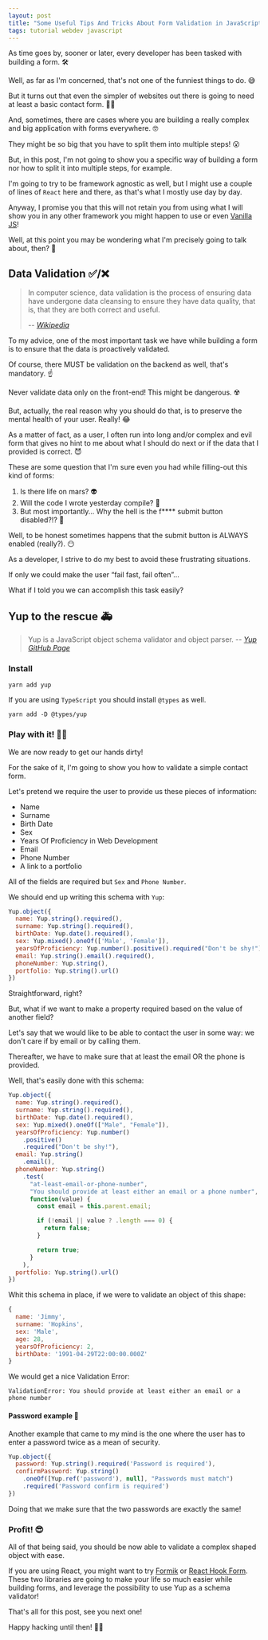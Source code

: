 ```yaml
---
layout: post
title: "Some Useful Tips And Tricks About Form Validation in JavaScript"
tags: tutorial webdev javascript
---
```

As time goes by, sooner or later, every developer has been tasked with building a form. 🛠️

Well, as far as I'm concerned, that's not one of the funniest things to do. 😅

But it turns out that even the simpler of websites out there is going to need at least a basic contact form. 🤷‍♂️

And, sometimes, there are cases where you are building a really complex and big application with forms everywhere. 🤓

They might be so big that you have to split them into multiple steps! 😮

But, in this post, I'm not going to show you a specific way of building a form nor how to split it into multiple steps, for example.

I'm going to try to be framework agnostic as well, but I might use a couple of lines of `React` here and there, as that's what I mostly use day by day.

Anyway, I promise you that this will not retain you from using what I will show you in any other framework you might happen to use or even [Vanilla JS](http://vanilla-js.com/)!

Well, at this point you may be wondering what I'm precisely going to talk about, then? 🧐

## Data Validation ✅/❌

> In computer science, data validation is the process of ensuring data have undergone data cleansing to ensure they have data quality, that is, that they are both correct and useful.
>
> -- <cite>[Wikipedia][1]</cite>

To my advice, one of the most important task we have while building a form is to ensure that the data is proactively validated.

Of course, there MUST be validation on the backend as well, that's mandatory. ☝️

Never validate data only on the front-end! This might be dangerous. ☢️

But, actually, the real reason why you should do that, is to preserve the mental health of your user. Really! 😂

As a matter of fact, as a user, I often run into long and/or complex and evil form that gives no hint to me about what I should do next or if the data that I provided is correct. 😈

These are some question that I'm sure even you had while filling-out this kind of forms:

1) Is there life on mars? 👽
2) Will the code I wrote yesterday compile? 🤔
3) But most importantly... Why the hell is the f**** submit button disabled?!? 🤬

Well, to be honest sometimes happens that the submit button is ALWAYS enabled (really?). 😶

As a developer, I strive to do my best to avoid these frustrating situations.

If only we could make the user “fail fast, fail often”...

What if I told you we can accomplish this task easily?

## Yup to the rescue 🚑

> Yup is a JavaScript object schema validator and object parser.
  -- <cite>[Yup GitHub Page](https://github.com/jquense/yup)</cite>

### Install

```shell
yarn add yup
```

If you are using `TypeScript` you should install `@types` as well.

```shell
yarn add -D @types/yup
```

### Play with it! 👨‍💻

We are now ready to get our hands dirty!

For the sake of it, I'm going to show you how to validate a simple contact form.

Let's pretend we require the user to provide us these pieces of information:

- Name
- Surname
- Birth Date
- Sex
- Years Of Proficiency in Web Development
- Email
- Phone Number
- A link to a portfolio

All of the fields are required but `Sex` and `Phone Number`.

We should end up writing this schema with `Yup`:

```js
Yup.object({
  name: Yup.string().required(),
  surname: Yup.string().required(),
  birthDate: Yup.date().required(),
  sex: Yup.mixed().oneOf(['Male', 'Female']),
  yearsOfProficiency: Yup.number().positive().required("Don't be shy!"),
  email: Yup.string().email().required(),
  phoneNumber: Yup.string(),
  portfolio: Yup.string().url()
})
```

Straightforward, right?

But, what if we want to make a property required based on the value of another field?

Let's say that we would like to be able to contact the user in some way: we don't care if by email or by calling them.

Thereafter, we have to make sure that at least the email OR the phone is provided.

Well, that's easily done with this schema:

```js
Yup.object({
  name: Yup.string().required(),
  surname: Yup.string().required(),
  birthDate: Yup.date().required(),
  sex: Yup.mixed().oneOf(["Male", "Female"]),
  yearsOfProficiency: Yup.number()
    .positive()
    .required("Don't be shy!"),
  email: Yup.string()
    .email(),
  phoneNumber: Yup.string()
    .test(
      "at-least-email-or-phone-number",
      "You should provide at least either an email or a phone number",
      function(value) {
        const email = this.parent.email;

        if (!email || value ? .length === 0) {
          return false;
        }

        return true;
      }
    ),
  portfolio: Yup.string().url()
})

```

Whit this schema in place, if we were to validate an object of this shape:

```js
{
  name: 'Jimmy',
  surname: 'Hopkins',
  sex: 'Male',
  age: 28,
  yearsOfProficiency: 2,
  birthDate: '1991-04-29T22:00:00.000Z'
}
```

We would get a nice Validation Error:

```
ValidationError: You should provide at least either an email or a phone number
```

#### Password example 🔐

Another example that came to my mind is the one where the user has to enter a password twice as a mean of security.

```js
Yup.object({
  password: Yup.string().required('Password is required'),
  confirmPassword: Yup.string()
    .oneOf([Yup.ref('password'), null], "Passwords must match")
    .required('Password confirm is required')
})
```

Doing that we make sure that the two passwords are exactly the same!

### Profit! 😎

All of that being said, you should be now able to validate a complex shaped object with ease.

If you are using React, you might want to try [Formik](https://jaredpalmer.com/formik/) or [React Hook Form](https://react-hook-form.com/).
These two libraries are going to make your life so much easier while building forms, and leverage the possibility to use Yup as a schema validator!

That's all for this post, see you next one!

Happy hacking until then! 👨‍💻

[1]:https://en.wikipedia.org/wiki/Data_validation
